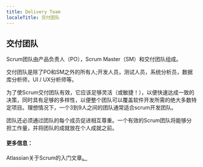 ```yaml
---
title: Delivery Team
localeTitle: 交付团队
---
```

## 交付团队

Scrum团队由产品负责人（PO），Scrum Master（SM）和交付团队组成。

交付团队是除了PO和SM之外的所有人;开发人员，测试人员，系统分析员，数据库分析师，UI / UX分析师等。

为了使Scrum交付团队有效，它应该足够灵活（或敏捷！），以便快速达成一致的决策，同时具有足够的多样性，以便整个团队可以覆盖软件开发所需的绝大多数特定项目。理想情况下，一个3到9人之间的团队通常适合scrum开发团队。

团队还必须通过团队的每个成员促进相互尊重。一个有效的Scrum团队将能够分担工作量，并将团队的成就放在个人成就之前。

#### 更多信息：

Atlassian关于Scrum的入门文章[。](https://www.atlassian.com/agile/scrum)